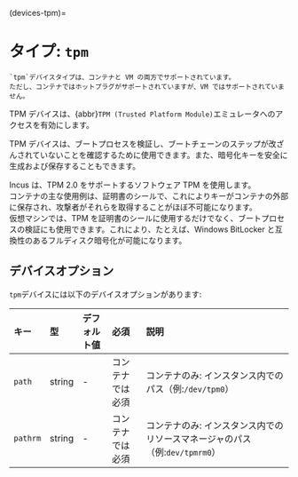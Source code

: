 (devices-tpm)=
# タイプ: `tpm`

```{note}
`tpm`デバイスタイプは、コンテナと VM の両方でサポートされています。
ただし、コンテナではホットプラグがサポートされていますが、VM ではサポートされていません。
```

TPM デバイスは、{abbr}`TPM (Trusted Platform Module)`エミュレータへのアクセスを有効にします。

TPM デバイスは、ブートプロセスを検証し、ブートチェーンのステップが改ざんされていないことを確認するために使用できます。また、暗号化キーを安全に生成および保存することもできます。

Incus は、TPM 2.0 をサポートするソフトウェア TPM を使用します。  
コンテナの主な使用例は、証明書のシールで、これによりキーがコンテナの外部に保存され、攻撃者がそれらを取得することがほぼ不可能になります。  
仮想マシンでは、TPM を証明書のシールに使用するだけでなく、ブートプロセスの検証にも使用できます。これにより、たとえば、Windows BitLocker と互換性のあるフルディスク暗号化が可能になります。

## デバイスオプション

`tpm`デバイスには以下のデバイスオプションがあります:

キー     | 型     | デフォルト値 | 必須             | 説明
:--      | :--    | :--          | :--              | :--
`path`   | string | -            | コンテナでは必須 | コンテナのみ: インスタンス内でのパス（例:`/dev/tpm0`）
`pathrm` | string | -            | コンテナでは必須 | コンテナのみ: インスタンス内でのリソースマネージャのパス（例:`dev/tpmrm0`）
